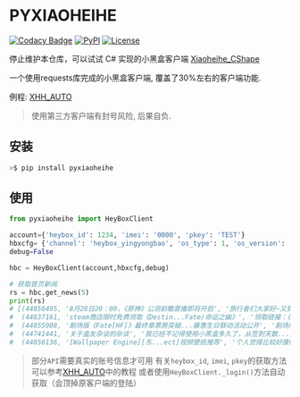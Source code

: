 # PYXIAOHEIHE

[![Codacy Badge][codacy_b]][Codacy] [![PyPI][pypi_v_b]][pypi] [![License][license_b]][License]  

停止维护本仓库，可以试试 C# 实现的小黑盒客户端 [Xiaoheihe_CShape](https://app.codacy.com/gh/chr233/Xiaoheihe_CShape)

一个使用requests库完成的小黑盒客户端, 覆盖了30%左右的客户端功能.

例程: [XHH_AUTO][xhh_auto]

> 使用第三方客户端有封号风险, 后果自负.

## 安装

```bash
>$ pip install pyxiaoheihe
```

## 使用

```python
from pyxiaoheihe import HeyBoxClient

account={'heybox_id': 1234, 'imei': '0000', 'pkey': 'TEST'}
hbxcfg= {'channel': 'heybox_yingyongbao', 'os_type': 1, 'os_version': '10', 'sleep_interval': 1.0, 'auto_report': True}
debug=False

hbc = HeyBoxClient(account,hbxcfg,debug)

# 获取首页新闻
rs = hbc.get_news(5)
print(rs)
# [(44856495, '8月28日20：00，《原神》公测前瞻直播即将开启', '旅行者们大家好~又到了预告时间。……', 21569078),
#  (44837161, 'steam商店限时免费领取《Destin...Fate/命运之幽》', '领取链接：《Destiny or Fa……', 7386593),
#  (44855908, '剧场版《Fate[HF]》最终章票房突破...藤惠生日联动活动公开', '剧场版《Fate[HF]》……', 20495862),
#  (44741441, '关于盒友杂谈的杂谈', '我已经不记得使用小黑盒多久了，从签到天数...兴趣的小标题……', 16243337),
#  (44856136, '[Wallpaper Engine][东...ect]视频壁纸推荐', '个人觉得比较好康的视频壁纸，名字……', 18852508)]
```

> 部分`API`需要真实的账号信息才可用
> 有关`heybox_id`, `imei`, `pkey`的获取方法可以参考[XHH_AUTO][xhh_auto]中的教程
> 或者使用`HeyBoxClient._login()`方法自动获取（会顶掉原客户端的登陆）

[codacy_b]: https://app.codacy.com/project/badge/Grade/ec2842e7b7a94265869679c6620fb109
[codacy]: https://www.codacy.com/manual/chr233/pyxiaoheihe?utm_source=github.com&amp;utm_medium=referral&amp;utm_content=chr233/pyxiaoheihe&amp;utm_campaign=Badge_Grade
[pypi_v_b]: https://img.shields.io/pypi/v/pyxiaoheihe
[pypi]: https://pypi.org/project/pyxiaoheihe/
[license]: https://github.com/chr233/pyxiaoheihe/blob/master/license
[license_b]: https://img.shields.io/github/license/chr233/pyxiaoheihe
[xhh_auto]: ttps://github.com/chr233/xhh_auto

